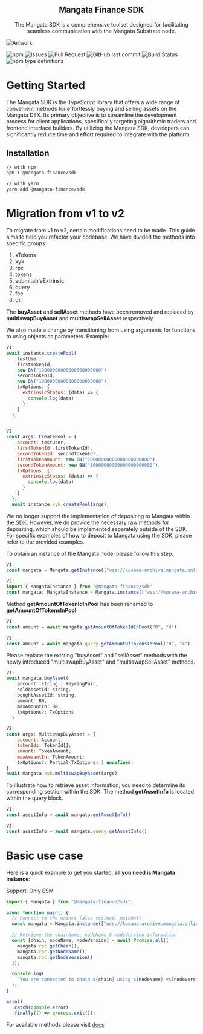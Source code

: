 <h2 align="center">Mangata Finance SDK</h2>

<p align="center">
    The Mangata SDK is a comprehensive toolset designed for facilitating seamless communication with the Mangata Substrate node.
</p>

![Artwork](https://blog.mangata.finance/assets/posts/themis-cover.png)

![npm](https://img.shields.io/npm/v/%40mangata-finance%2Fsdk)
![Issues](https://img.shields.io/github/issues/mangata-finance/mangata-sdk)
![Pull Request](https://img.shields.io/github/issues-pr/mangata-finance/mangata-sdk)
![GitHub last commit](https://img.shields.io/github/last-commit/mangata-finance/mangata-sdk)
![Build Status](https://img.shields.io/endpoint.svg?url=https%3A%2F%2Factions-badge.atrox.dev%2Fmangata-finance%2Fmangata-sdk%2Fbadge%3Fref%3Ddevelop&style=flat)
![npm type definitions](https://img.shields.io/npm/types/%40mangata-finance%2Fsdk)

# Getting Started

The Mangata SDK is the TypeScript library that offers a wide range of convenient methods for effortlessly buying and selling assets on the Mangata DEX. Its primary objective is to streamline the development process for client applications, specifically targeting algorithmic traders and frontend interface builders. By utilizing the Mangata SDK, developers can significantly reduce time and effort required to integrate with the platform.

## Installation

```sh
// with npm
npm i @mangata-finance/sdk

// with yarn
yarn add @mangata-finance/sdk
```

# Migration from v1 to v2

To migrate from v1 to v2, certain modifications need to be made. This guide aims to help you refactor your codebase. We have divided the methods into specific groups:

1. xTokens
2. xyk
3. rpc
4. tokens
5. submitableExtrinsic
6. query
7. fee
8. util

The **buyAsset** and **sellAsset** methods have been removed and replaced by **multiswapBuyAsset** and **multiswapSellAsset** respectively.

We also made a change by transitioning from using arguments for functions to using objects as parameters.
Example:

```js
V1:
await instance.createPool(
    testUser,
    firstTokenId,
    new BN("10000000000000000000000"),
    secondTokenId,
    new BN("10000000000000000000000"),
    txOptions: {
      extrinsicStatus: (data) => {
        console.log(data)
      }
    }
  );


V2:
const args: CreatePool = {
    account: testUser,
    firstTokenId: firstTokenId!,
    secondTokenId: secondTokenId!,
    firstTokenAmount: new BN("10000000000000000000000"),
    secondTokenAmount: new BN("10000000000000000000000"),
    txOptions: {
      extrinsicStatus: (data) => {
        console.log(data)
      }
    }
  };
  await instance.xyk.createPool(args);
```

We no longer support the implementation of depositing to Mangata within the SDK. However, we do provide the necessary raw methods for depositing, which should be implemented separately outside of the SDK. For specific examples of how to deposit to Mangata using the SDK, please refer to the provided examples.

To obtain an instance of the Mangata node, please follow this step:

```js
V1:
const mangata = Mangata.getInstance(["wss://kusama-archive.mangata.online"]);

V2:
import { MangataInstance } from "@mangata-finance/sdk"
const mangata: MangataInstance = Mangata.instance(["wss://kusama-archive.mangata.online"]);
```

Method **getAmountOfTokenIdInPool** has been renamed to **getAmountOfTokensInPool**

```js
V1:
const amount = await mangata.getAmountOfTokenIdInPool("0", "4")

V2:
const amount = await mangata.query.getAmountOfTokensInPool("0", "4")
```

Please replace the existing "buyAsset" and "sellAsset" methods with the newly introduced "multiswapBuyAsset" and "multiswapSellAsset" methods.

```js
V1:
await mangata.buyAsset(
    account: string | KeyringPair,
    soldAssetId: string,
    boughtAssetId: string,
    amount: BN,
    maxAmountIn: BN,
    txOptions?: TxOptions
  )

V2:
const args: MultiswapBuyAsset = {
    account: Account;
    tokenIds: TokenId[];
    amount: TokenAmount;
    maxAmountIn: TokenAmount;
    txOptions?: Partial<TxOptions> | undefined;
}
await mangata.xyk.multiswapBuyAsset(args)
```

To illustrate how to retrieve asset information, you need to determine its corresponding section within the SDK. The method **getAssetInfo** is located within the query block.

```js
V1:
const assetInfo = await mangata.getAssetInfo()

V2:
const assetInfo = await mangata.query.getAssetInfo()
```

# Basic use case

Here is a quick example to get you started, **all you need is Mangata instance**:

Support: Only ESM

```js
import { Mangata } from "@mangata-finance/sdk";

async function main() {
  // Connect to the mainet (also testnet, mainnet)
  const mangata = Mangata.instance(["wss://kusama-archive.mangata.online"]);

  // Retrieve the chainName, nodeName & nodeVersion information
  const [chain, nodeName, nodeVersion] = await Promise.all([
    mangata.rpc.getChain(),
    mangata.rpc.getNodeName(),
    mangata.rpc.getNodeVersion()
  ]);

  console.log(
    `You are connected to chain ${chain} using ${nodeName} v${nodeVersion}`
  );
}

main()
  .catch(console.error)
  .finally(() => process.exit());
```

For available methods please visit [docs](https://docs.mangata.finance/sdk/)

```

```
